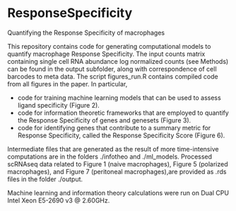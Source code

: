 # ResponseSpecificity
Quantifying the Response Specificity of macrophages

This repository contains code for generating computational models to quantify macrophage Response Specificity. 
The input counts matrix containing single cell RNA abundance log normalized counts (see Methods) can be found in the output subfolder, 
along with correspondence of cell barcodes to meta data.
The script figures_run.R contains compiled code from all figures in the paper. In particular,
- code for training machine learning models that can be used to assess ligand specificity (Figure 2).
- code for information theoretic frameworks that are employed to quantify the Response Specificity of genes and genesets (Figure 3).
- code for identifying genes that contribute to a summary metric for Response Specificity, called the Response Specificity Score (Figure 6). 

Intermediate files that are generated as the result of more time-intensive computations are in the folders ./infotheo and ./ml_models.
Processed scRNAseq data related to Figure 1 (naive macrophages), Figure 5 (polarized macrophages), and Figure 7 (peritoneal macrophages),are provided as .rds files in the folder ./output. 

Machine learning and information theory calculations were run on Dual CPU Intel Xeon E5-2690 v3 @ 2.60GHz. 